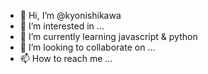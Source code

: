 - 👋 Hi, I’m @kyonishikawa
- 👀 I’m interested in ...
- 🌱 I’m currently learning javascript & python
- 💞️ I’m looking to collaborate on ...
- 📫 How to reach me ...

<!---
kyonishikawa/kyonishikawa is a ✨ special ✨ repository because its `README.md` (this file) appears on your GitHub profile.
You can click the Preview link to take a look at your changes.
--->
